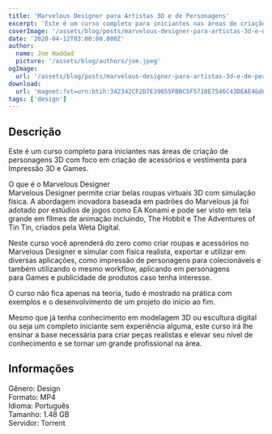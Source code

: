 ```yaml
---
title: 'Marvelous Designer para Artistas 3D e de Personagens'
excerpt: 'Este é um curso completo para iniciantes nas áreas de criação de personagens 3D com foco em criação de acessórios e vestimenta para Impressão 3D e Games.  O que é o Marvelous Designer Marvelous Designer permite criar belas roupas virtuais 3D com simulação física. A abordagem inova'
coverImage: '/assets/blog/posts/marvelous-designer-para-artistas-3d-e-de-personagens.jpg'
date: '2020-04-12T03:00:00.000Z'
author:
  name: Joe Haddad
  picture: '/assets/blog/authors/joe.jpeg'
ogImage:
  url: '/assets/blog/posts/marvelous-designer-para-artistas-3d-e-de-personagens.jpg'
download:
  url: 'magnet:?xt=urn:btih:342342CF2D7E39655FBBC5F5710E7546C43DEAE4&dn=Marvelous%20Designer%20para%20Artistas%203D%20e%20de%20Personagens&tr=udp%3a%2f%2ftracker.openbittorrent.com%3a1337%2fannounce&tr=udp%3a%2f%2ftracker.opentrackr.org%3a1337%2fannounce'
tags: ['design']
---
```

<h2>Descrição</h2>
<p></p><p>Este é um curso completo para iniciantes nas áreas de criação de personagens 3D com foco em criação de acessórios e vestimenta para Impressão 3D e Games.</p><p>O que é o Marvelous Designer<br/>Marvelous Designer permite criar belas roupas virtuais 3D com simulação física. A abordagem inovadora baseada em padrões do Marvelous já foi adotado por estúdios de jogos como EA Konami e pode ser visto em tela grande em filmes de animação incluindo, The Hobbit e The Adventures of Tin Tin, criados pela Weta Digital.</p><p>Neste curso você aprenderá do zero como criar roupas e acessórios no Marvelous Designer e simular com física realista, exportar e utilizar em diversas aplicações, como impressão de personagens para colecionáveis e também utilizando o mesmo workflow, aplicando em personagens para Games e publicidade de produtos caso tenha interesse.</p><p>O curso não fica apenas na teoria, tudo é mostrado na prática com exemplos e o desenvolvimento de um projeto do início ao fim.</p><p>Mesmo que já tenha conhecimento em modelagem 3D ou escultura digital ou seja um completo iniciante sem experiência alguma, este curso irá lhe ensinar a base necessária para criar peças realistas e elevar seu nível de conhecimento e se tornar um grande profissional na área.</p><h2>Informações</h2><p>Gênero: Design<br/>Formato: MP4<br/>Idioma: Português<br/>Tamanho: 1.48 GB<br/>Servidor: Torrent</p>